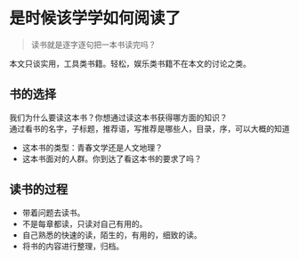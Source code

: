 # 是时候该学学如何阅读了
> 读书就是逐字逐句把一本书读完吗？

本文只谈实用，工具类书籍。轻松，娱乐类书籍不在本文的讨论之类。

## 书的选择
我们为什么要读这本书？你想通过读这本书获得哪方面的知识？  
通过看书的名字，子标题，推荐语，写推荐是哪些人，目录，序，可以大概的知道
* 这本书的类型：青春文学还是人文地理？
* 这本书面对的人群。你到达了看这本书的要求了吗？

## 读书的过程
* 带着问题去读书。
* 不是每章都读，只读对自己有用的。
* 自己熟悉的快速的读，陌生的，有用的，细致的读。
* 将书的内容进行整理，归档。

## 